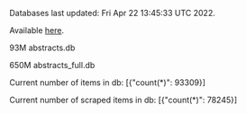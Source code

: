 Databases last updated: Fri Apr 22 13:45:33 UTC 2022. 

Available [here](https://github.com/cbeauhilton/ash-db/releases).


93M	abstracts.db

650M	abstracts_full.db

Current number of items in db:
[{"count(*)": 93309}]

Current number of scraped items in db:
[{"count(*)": 78245}]
